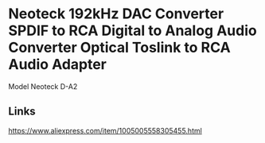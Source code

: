 # Neoteck 192kHz DAC Converter SPDIF to RCA Digital to Analog Audio Converter Optical Toslink to RCA Audio Adapter

Model Neoteck D-A2
## Links

https://www.aliexpress.com/item/1005005558305455.html


